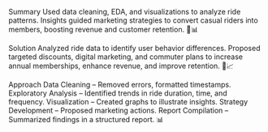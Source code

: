 Summary
Used data cleaning, EDA, and visualizations to analyze ride patterns. Insights guided marketing strategies to convert casual riders into members, boosting revenue and customer retention. 🚴📊

Solution
Analyzed ride data to identify user behavior differences. Proposed targeted discounts, digital marketing, and commuter plans to increase annual memberships, enhance revenue, and improve retention. 🚀📈

Approach
Data Cleaning – Removed errors, formatted timestamps.
Exploratory Analysis – Identified trends in ride duration, time, and frequency.
Visualization – Created graphs to illustrate insights.
Strategy Development – Proposed marketing actions.
Report Compilation – Summarized findings in a structured report. 📊
